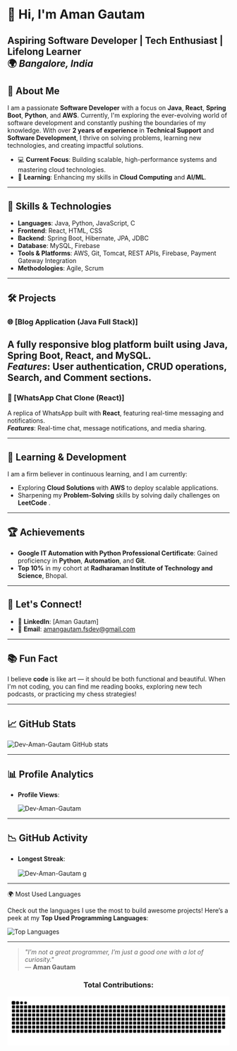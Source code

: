 # 👋 Hi, I'm Aman Gautam

**Aspiring Software Developer | Tech Enthusiast | Lifelong Learner**  
🌍 _Bangalore, India_  
---
## 🚀 About Me
I am a passionate **Software Developer** with a focus on **Java**, **React**, **Spring Boot**, **Python**, and **AWS**. Currently, I'm exploring the ever-evolving world of software development and constantly pushing the boundaries of my knowledge. With over **2 years of experience** in **Technical Support** and **Software Development**, I thrive on solving problems, learning new technologies, and creating impactful solutions.

- 💻 **Current Focus**: Building scalable, high-performance systems and mastering cloud technologies.
- 🌱 **Learning**: Enhancing my skills in **Cloud Computing** and **AI/ML**.

---
## 🔧 Skills & Technologies

- **Languages**: Java, Python, JavaScript, C
- **Frontend**: React, HTML, CSS
- **Backend**: Spring Boot, Hibernate, JPA, JDBC
- **Database**: MySQL, Firebase
- **Tools & Platforms**: AWS, Git, Tomcat, REST APIs, Firebase, Payment Gateway Integration
- **Methodologies**: Agile, Scrum

---

## 🛠️ Projects

### 🌐 [Blog Application (Java Full Stack)]  
A fully responsive blog platform built using **Java**, **Spring Boot**, **React**, and **MySQL**.  
_**Features**_: User authentication, CRUD operations, Search, and Comment sections.  
---

### 💬 [WhatsApp Chat Clone (React)]  
A replica of WhatsApp built with **React**, featuring real-time messaging and notifications.  
_**Features**_: Real-time chat, message notifications, and media sharing.

---

## 🌱 Learning & Development

I am a firm believer in continuous learning, and I am currently:
- Exploring **Cloud Solutions** with **AWS** to deploy scalable applications.
- Sharpening my **Problem-Solving** skills by solving daily challenges on **LeetCode** .

---

## 🏆 Achievements

- **Google IT Automation with Python Professional Certificate**: Gained proficiency in **Python**, **Automation**, and **Git**.
- **Top 10%** in my cohort at **Radharaman Institute of Technology and Science**, Bhopal.

---

## 📣 Let's Connect!

- 💼 **LinkedIn**: [Aman Gautam]
- 📧 **Email**: amangautam.fsdev@gmail.com

---

## 📚 Fun Fact

I believe **code** is like art — it should be both functional and beautiful. When I'm not coding, you can find me reading books, exploring new tech podcasts, or practicing my chess strategies!

---

## 📈 GitHub Stats
<img src="https://github-readme-stats.vercel.app/api?username=Dev-Aman-Gautam&show_icons=true&count_private=true&theme=dark&hide_title=true" alt="Dev-Aman-Gautam GitHub stats"/>


---

## 📊 Profile Analytics

- **Profile Views**: <p align="left"> <img src="https://komarev.com/ghpvc/?username=Dev-Aman-Gautam&label=Profile%20views&color=0e75b6&style=flat" alt="Dev-Aman-Gautam" /> </p>

---

## 📉 GitHub Activity

- **Longest Streak**:  
  <p><img align="center" src="https://github-readme-streak-stats.herokuapp.com/?user=Dev-Aman-Gautam&" alt="Dev-Aman-Gautam g"&layout=compact&theme=dark /></p>

---
 🌍 Most Used Languages

Check out the languages I use the most to build awesome projects! Here’s a peek at my **Top Used Programming Languages**:

![Top Languages](https://github-readme-stats.vercel.app/api/top-langs/?username=Dev-Aman-Gautam&layout=compact&theme=dark)

---

> _"I’m not a great programmer, I’m just a good one with a lot of curiosity."_  
— **Aman Gautam**

<h3 align="center">Total Contributions:</h3>
<p align="center">
  <img src="https://raw.githubusercontent.com/Platane/snk/output/github-contribution-grid-snake.svg" alt="Snake animation" />
</p>

